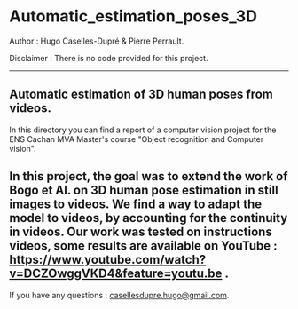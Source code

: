 # Automatic_estimation_poses_3D

Author : Hugo Caselles-Dupré & Pierre Perrault.

Disclaimer : There is no code provided for this project.

---------------------------------------
Automatic estimation of 3D human poses from videos.
---------------------------------------

In this directory you can find a report of a computer vision project for the ENS Cachan MVA Master's course "Object recognition and Computer vision".

In this project, the goal was to extend the work of Bogo et Al. on 3D human pose estimation in still images to videos. We find a way to adapt the model to videos, by accounting for the continuity in videos.
Our work was tested on instructions videos, some results are available on YouTube : https://www.youtube.com/watch?v=DCZOwggVKD4&feature=youtu.be .
------------------------------------------

If you have any questions : casellesdupre.hugo@gmail.com.

